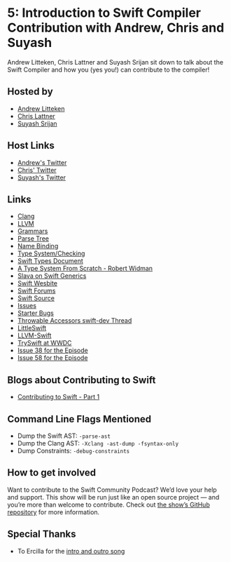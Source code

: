 # 5: Introduction to Swift Compiler Contribution with Andrew, Chris and Suyash

Andrew Litteken, Chris Lattner and Suyash Srijan sit down to talk about the Swift Compiler and how you (yes you!) can contribute to the compiler!

## Hosted by

- [Andrew Litteken](https://github.com/AndrewLitteken)
- [Chris Lattner](https://twitter.com/clattner_llvm)
- [Suyash Srijan](https://github.com/theblixguy)

## Host Links
- [Andrew's Twitter](https://twitter.com/AndrewLitteken)
- [Chris' Twitter](https://twitter.com/clattner_llvm)
- [Suyash's Twitter](https://twitter.com/suyashsrijan)

## Links

- [Clang](https://clang.llvm.org)
- [LLVM](http://llvm.org)
- [Grammars](https://en.wikipedia.org/wiki/Syntax_(programming_languages))
- [Parse Tree](https://en.wikipedia.org/wiki/Parse_tree)
- [Name Binding](https://en.wikipedia.org/wiki/Name_binding)
- [Type System/Checking](https://en.wikipedia.org/wiki/Type_system)
- [Swift Types Document](https://github.com/apple/swift/blob/master/docs/TypeChecker.rst)
- [A Type System From Scratch - Robert Widman](https://www.youtube.com/watch?v=IbjoA5xVUq0)
- [Slava on Swift Generics](https://medium.com/@slavapestov/the-secret-life-of-types-in-swift-ff83c3c000a5)
- [Swift Wesbite](https://swift.org)
- [Swift Forums](https://swift.org/community/#forums)
- [Swift Source](https://github.com/apple/swift)
- [Issues](https://bugs.swift.org/secure/Dashboard.jspa)
- [Starter Bugs](https://bugs.swift.org/issues/?jql=labels+%3D+StarterBug)
- [Throwable Accessors swift-dev Thread](https://forums.swift.org/t/throwable-accessors/20509)
- [LittleSwift](https://github.com/theblixguy/LittleSwift)
- [LLVM-Swift](https://github.com/llvm-swift/LLVMSwift)
- [TrySwift at WWDC](https://www.tryswift.co/events/2019/sanjose/)
- [Issue 38 for the Episode](https://github.com/SwiftCommunityPodcast/podcast/issues/38)
- [Issue 58 for the Episode](https://github.com/SwiftCommunityPodcast/podcast/pull/58)

## Blogs about Contributing to Swift
- [Contributing to Swift - Part 1](https://edit.theappbusiness.com/contributing-to-swift-part-1-ea19108a2a54)

## Command Line Flags Mentioned
- Dump the Swift AST: `-parse-ast`
- Dump the Clang AST: `-Xclang -ast-dump -fsyntax-only`
- Dump Constraints: `-debug-constraints`

## How to get involved

Want to contribute to the Swift Community Podcast? We’d love your help and support. This show will be run just like an open source project — and you’re more than welcome to contribute. Check out [the show’s GitHub repository](https://github.com/SwiftCommunityPodcast/podcast) for more information.

## Special Thanks
- To Ercilla for the [intro and outro song](https://github.com/SwiftCommunityPodcast/podcast/pull/35)
